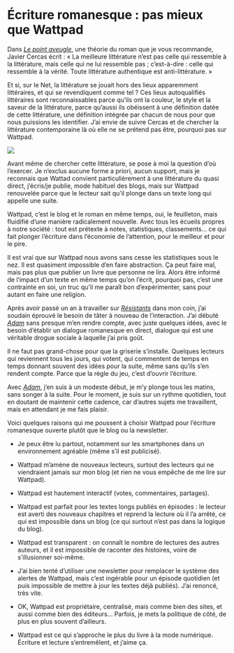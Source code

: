 # Écriture romanesque : pas mieux que Wattpad

Dans [*Le point aveugle*](https://www.amazon.fr/point-aveugle-Javier-Cercas/dp/2330068956/), une théorie du roman que je vous recommande, Javier Cercas écrit : « La meilleure littérature n’est pas celle qui ressemble à la littérature, mais celle qui ne lui ressemble pas ; c’est-à-dire : celle qui ressemble à la vérité. Toute littérature authentique est anti-littérature. »<span id="more-45418"></span>

Et si, sur le Net, la littérature se jouait hors des lieux apparemment littéraires, et qui se revendiquent comme tel ? Ces lieux autoqualifiés littéraires sont reconnaissables parce qu’ils ont la couleur, le style et la saveur de la littérature, parce qu’aussi ils obéissent à une définition datée de cette littérature, une définition intégrée par chacun de nous pour que nous puissions les identifier. J’ai envie de suivre Cercas et de chercher la littérature contemporaine là où elle ne se prétend pas être, pourquoi pas sur Wattpad.

![](https://tcrouzet.com/images_tc/2017/05/wattadam.jpg)

Avant même de chercher cette littérature, se pose à moi la question d’où l’exercer. Je n’exclus aucune forme a priori, aucun support, mais je reconnais que Wattad convient particulièrement à une littérature du quasi direct, j’écris/je publie, mode habituel des blogs, mais sur Wattpad renouvelée parce que le lecteur sait qu’il plonge dans un texte long qui appelle une suite.

Wattpad, c’est le blog et le roman en même temps, oui, le feuilleton, mais fluidifié d’une manière radicalement nouvelle. Avec tous les écueils propres à notre société : tout est prétexte à notes, statistiques, classements… ce qui fait plonger l’écriture dans l’économie de l’attention, pour le meilleur et pour le pire.

Il est vrai que sur Wattpad nous avons sans cesse les statistiques sous le nez. Il est quasiment impossible d’en faire abstraction. Ça peut faire mal, mais pas plus que publier un livre que personne ne lira. Alors être informé de l’impact d’un texte en même temps qu’on l’écrit, pourquoi pas, c’est une contrainte en soi, un truc qu’il me paraît bon d’expérimenter, sans pour autant en faire une religion.

Après avoir passé un an à travailler sur [*Résistants*](https://tcrouzet.com/resistants/) dans mon coin, j’ai soudain éprouvé le besoin de tâter à nouveau de l’interaction. J’ai débuté [*Adam*](https://www.wattpad.com/story/108637519-adam) sans presque m’en rendre compte, avec juste quelques idées, avec le besoin d’établir un dialogue romanesque en direct, dialogue qui est une véritable drogue sociale à laquelle j’ai pris goût.

Il ne faut pas grand-chose pour que la griserie s’installe. Quelques lecteurs qui reviennent tous les jours, qui votent, qui commentent de temps en temps donnant souvent des idées pour la suite, même sans qu’ils s’en rendent compte. Parce que la règle du jeu, c’est d’ouvrir l’écriture.

Avec [*Adam*](https://www.wattpad.com/story/108637519-adam), j’en suis à un modeste début, je m’y plonge tous les matins, sans songer à la suite. Pour le moment, je suis sur un rythme quotidien, tout en doutant de maintenir cette cadence, car d’autres sujets me travaillent, mais en attendant je me fais plaisir.

Voici quelques raisons qui me poussent à choisir Wattpad pour l’écriture romanesque ouverte plutôt que le blog ou la newsletter.

- Je peux être lu partout, notamment sur les smartphones dans un environnement agréable (même s’il est publicisé).

- Wattpad m’amène de nouveaux lecteurs, surtout des lecteurs qui ne viendraient jamais sur mon blog (et rien ne vous empêche de me lire sur Wattpad).

- Wattpad est hautement interactif (votes, commentaires, partages).

- Wattpad est parfait pour les textes longs publiés en épisodes : le lecteur est averti des nouveaux chapitres et reprend la lecture où il l’a arrêté, ce qui est impossible dans un blog (ce qui surtout n’est pas dans la logique du blog).

- Wattpad est transparent : on connaît le nombre de lectures des autres auteurs, et il est impossible de raconter des histoires, voire de s’illusionner soi-même.

- J’ai bien tenté d’utiliser une newsletter pour remplacer le système des alertes de Wattpad, mais c’est ingérable pour un épisode quotidien (et puis impossible de mettre à jour les textes déjà publiés). J’ai renoncé, très vite.

- OK, Wattpad est propriétaire, centralisé, mais comme bien des sites, et aussi comme bien des éditeurs… Parfois, je mets la politique de côté, de plus en plus souvent d’ailleurs.

- Wattpad est ce qui s’approche le plus du livre à la mode numérique. Écriture et lecture s’entremêlent, et j’aime ça.